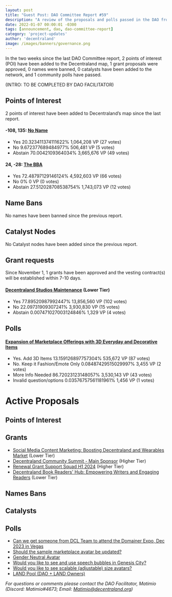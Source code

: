 ```yaml
---
layout: post
title: "Guest Post: DAO Committee Report #59"
description: "A review of the proposals and polls passed in the DAO from November 1 through November 15".
date: 2022-01-07 00:00:01 -0300
tags: [announcement, dao, dao-committee-report]
category: 'project-updates'
author: 'decentraland'
image: /images/banners/governance.png
---
```


In the two weeks since the last DAO Committee report, 2 points of interest (POI) have been added to the Decentraland map, 1 grant proposals were approved, 0 names were banned, 0 catalysts have been added to the network, and 1 community polls have passed.

(INTRO: TO BE COMPLETED BY DAO FACILITATOR)

## Points of Interest
2 points of interest have been added to Decentraland’s map since the last report.


#### -108, 135: [No Name](https://governance.decentraland.org/proposal/?id=194fd669-9296-43b5-9f53-83a704e97efb)

* Yes 20.323411374111622% 1,064,208 VP (27 votes)
* No 9.672377689484977% 506,481 VP (5 votes)
* Abstain 70.0042109364034% 3,665,676 VP (49 votes)


#### 24, -28: [The BBA](https://governance.decentraland.org/proposal/?id=66d11ed2-176d-4782-83c7-d9057c467264)

* Yes 72.48797129146124% 4,592,603 VP (66 votes)
* No 0% 0 VP (0 votes)
* Abstain 27.512028708538754% 1,743,073 VP (12 votes)


## Name Bans

No names have been banned since the previous report.

## Catalyst Nodes
No Catalyst nodes have been added since the previous report.


## Grant requests
Since November 1, 1 grants have been approved and the vesting contract(s) will be established within 7-10 days.


#### [Decentraland Studios Maintenance](https://governance.decentraland.org/proposal/?id=d85bdf8e-bdfc-47cf-b6c6-6b55f7a96d93) (Lower Tier)

* Yes 77.89520987992447% 13,856,560 VP (102 votes)
* No 22.09731909307241% 3,930,830 VP (15 votes)
* Abstain 0.007471027003124846% 1,329 VP (4 votes)


## Polls

#### [Expansion of Marketplace Offerings with 3D Everyday and Decorative Items](https://governance.decentraland.org/proposal/?id=037d6962-7c7e-4a98-b3cc-64d2811163ce)

* Yes. Add 3D Items 13.159126897757304% 535,672 VP (87 votes)
* No. Keep it Fashion/Emote Only 0.08487429515029997% 3,455 VP (2 votes)
* More Info Needed 86.72023123148057% 3,530,143 VP (43 votes)
* Invalid question/options 0.03576757561181961% 1,456 VP (1 votes)



# Active Proposals

## Points of Interest


## Grants

* [Social Media Content Marketing: Boosting Decentraland and Wearables Market](https://governance.decentraland.org/proposal/?id=531a102b-e4b8-4ed3-8ccc-9aa30bfb7992) (Lower Tier)
* [Decentraland Community Summit - Main Sponsor](https://governance.decentraland.org/proposal/?id=3d4be4a7-a007-4fa0-8f97-71e2385684a0) (Higher Tier)
* [Renewal Grant Support Squad H1 2024](https://governance.decentraland.org/proposal/?id=166fb303-2045-41d8-a6a7-ea3b8d363978) (Higher Tier)
* [Decentraland Book Readers&#39; Hub: Empowering Writers and Engaging Readers](https://governance.decentraland.org/proposal/?id=12efb140-9ad9-4050-b262-67629d2b7de5) (Lower Tier)

## Names Bans


## Catalysts


## Polls

* [Can we get someone from DCL Team to attend the Domainer Expo, Dec 2023 in Vegas](https://governance.decentraland.org/proposal/?id=291b37fd-04fe-4268-96d2-ac4757ae8e3c)
* [Should the sample marketplace avatar be updated?](https://governance.decentraland.org/proposal/?id=b49814cf-495c-4fcf-b882-1e07eec18a66)
* [Gender Neutral Avatar](https://governance.decentraland.org/proposal/?id=79ae8959-87e8-45bb-9935-f9f1a42e8ac5)
* [Would you like to see and use speech bubbles in Genesis City?](https://governance.decentraland.org/proposal/?id=3eb44259-eafd-4f14-b0ef-73990188b9e3)
* [Would you like to see scalable (adjustable) size avatars? ](https://governance.decentraland.org/proposal/?id=4ae54626-fed0-466d-b99d-cdf9d5e283ff)
* [LAND Pool (DAO + LAND Owners)](https://governance.decentraland.org/proposal/?id=59bdfc57-e403-4a94-bb25-fca9d387b75e)

*For questions or comments please contact the DAO Facilitator, Matimio (Discord: Matimio#4673; Email: [Matimio@decentraland.org](mailto:Matimio@decentraland.org))*